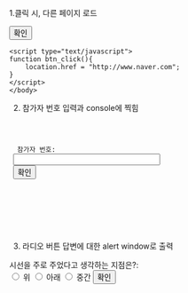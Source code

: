 


1.클릭 시, 다른 페이지 로드 
<html>
	<head></head>
	<body>
	<input type ="button" value ="확인" onclick = "btn_click()"/>

	<script type="text/javascript">
	function btn_click(){
		location.href = "http://www.naver.com";
	}
	</script>
	</body>
	
</html>

2. 참가자 번호 입력과 console에 찍힘

<code>
<html>
<form>
 <label for ="participant"> 참가자 번호: </label>
 <input id = "participant" participant ="participant" type ="text" size ="30"/>
 <input id = "btn" type ="button" value ="확인"/>
</form>
<div id = "startpoint"></div>


<script type="text/javascript">
document.addEventListener('DOMContentLoaded', function(){
 document.getElementById('btn').addEventListener('click', function(){
 var participant = document.getElementById('participant');
 console.log(participant.value);
 },false);
},false);
</script>

</html>
</code>



3. 라디오 버튼 답변에 대한 alert window로 출력 
<div>
 시선을 주로 주었다고 생각하는 지점은?:
<form>
<label><input type = "radio" name = "survey" value ="위" > 위 </label>
 <label><input type = "radio" name = "survey" value ="아래" > 아래</label>
 <label> <input type = "radio" name = "survey" value ="중간"> 중간</label>
 <input id = "btn" type ="button" value ="확인"/>
</form>
</div>

<script>
document.addEventListener('DOMContentLoaded', function(){
  var getRadioValue = function(name) {
  var result ='';
  var elems = document.getElementsByName(name);

  for(var i =0, len =elems.length; i < len; i++){
   var elem = elems.item(i)
      if (elem.checked) {
          result = elem.value;
      break;
   }
  }
   return result;
  };

 document.getElementById('btn').addEventListener('click', function(){
  window.alert(getRadioValue('survey'));
 },false);
},false);
</script>
